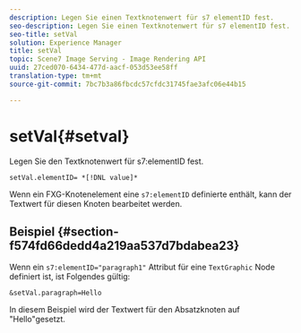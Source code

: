 ```yaml
---
description: Legen Sie einen Textknotenwert für s7 elementID fest.
seo-description: Legen Sie einen Textknotenwert für s7 elementID fest.
seo-title: setVal
solution: Experience Manager
title: setVal
topic: Scene7 Image Serving - Image Rendering API
uuid: 27ced070-6434-477d-aacf-053d53ee58ff
translation-type: tm+mt
source-git-commit: 7bc7b3a86fbcdc57cfdc31745fae3afc06e44b15

---
```



# setVal{#setval}

Legen Sie den Textknotenwert für s7:elementID fest.

`setVal.elementID= *[!DNL value]*`

Wenn ein FXG-Knotenelement eine `s7:elementID` definierte enthält, kann der Textwert für diesen Knoten bearbeitet werden.

## Beispiel {#section-f574fd66dedd4a219aa537d7bdabea23}

Wenn ein `s7:elementID="paragraph1"` Attribut für eine `TextGraphic` Node definiert ist, ist Folgendes gültig:

`&setVal.paragraph=Hello`

In diesem Beispiel wird der Textwert für den Absatzknoten auf &quot;Hello&quot;gesetzt.
